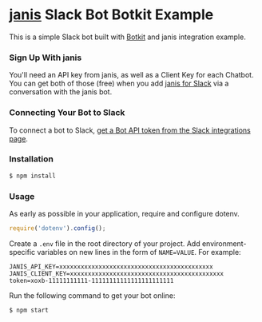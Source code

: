 # [janis](https://www.janis.ai) Slack Bot Botkit Example

This is a simple Slack bot built with [Botkit](https://github.com/howdyai/botkit) and janis integration example.

### Sign Up With janis

You'll need an API key from janis, as well as a Client Key for each Chatbot.  You can get both of those (free) when you add [janis for Slack](https://slack.com/oauth/authorize?scope=users:read,users:read.email,commands,chat:write:bot,channels:read,channels:write,bot&client_id=23850726983.39760486257) via a conversation with the janis bot. 

### Connecting Your Bot to Slack

To connect a bot to Slack, [get a Bot API token from the Slack integrations page](https://my.slack.com/services/new/bot).

### Installation

```bash
$ npm install
```

### Usage

As early as possible in your application, require and configure dotenv.

```javascript
require('dotenv').config();
```

Create a `.env` file in the root directory of your project. Add
environment-specific variables on new lines in the form of `NAME=VALUE`.
For example:

```
JANIS_API_KEY=xxxxxxxxxxxxxxxxxxxxxxxxxxxxxxxxxxxxxxxxxxx
JANIS_CLIENT_KEY=xxxxxxxxxxxxxxxxxxxxxxxxxxxxxxxxxxxxxxxxxxx
token=xoxb-11111111111-11111111111111111111111
```
Run the following command to get your bot online:

```bash
$ npm start
```